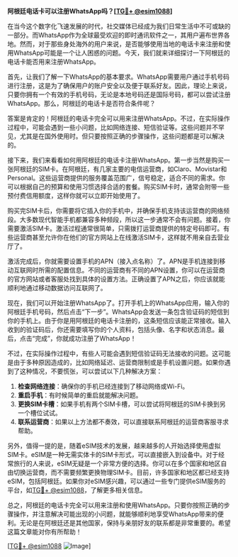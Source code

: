**阿根廷电话卡可以注册WhatsApp吗？[[TG💪+ @esim1088](https://t.me/s/esim1088)]**

在当今这个数字化飞速发展的时代，社交媒体已经成为我们日常生活中不可或缺的一部分。而WhatsApp作为全球最受欢迎的即时通讯软件之一，其用户遍布世界各地。然而，对于那些身处海外的用户来说，是否能够使用当地的电话卡来注册和使用WhatsApp可能是一个让人困惑的问题。今天，我们就来详细探讨一下阿根廷的电话卡能否用来注册WhatsApp。

首先，让我们了解一下WhatsApp的基本要求。WhatsApp需要用户通过手机号码进行注册，这是为了确保用户的账户安全以及便于联系好友。因此，理论上来说，只要你拥有一个有效的手机号码，无论是本地号码还是国际号码，都可以尝试注册WhatsApp。那么，阿根廷的电话卡是否符合条件呢？

答案是肯定的！阿根廷的电话卡完全可以用来注册WhatsApp。不过，在实际操作过程中，可能会遇到一些小问题，比如网络连接、短信验证等。这些问题并不罕见，尤其是在国外使用时。但只要按照正确的步骤操作，这些问题都是可以解决的。

接下来，我们来看看如何用阿根廷的电话卡注册WhatsApp。第一步当然是购买一张阿根廷的SIM卡。在阿根廷，有几家主要的电信运营商，如Claro、Movistar和Personal。这些运营商提供的服务覆盖范围广，信号稳定，适合不同的需求。你可以根据自己的预算和使用习惯选择合适的套餐。购买SIM卡时，通常会附带一些预付费信用额度，这样你就可以立即开始使用了。

购买完SIM卡后，你需要将它插入你的手机中，并确保手机支持该运营商的网络频段。大多数现代智能手机都兼容多种频段，所以这一步通常不会有问题。接着，你需要激活SIM卡。激活过程通常很简单，只需拨打运营商提供的特定号码即可。有些运营商甚至允许你在他们的官方网站上在线激活SIM卡，这样就不用亲自去营业厅了。

激活完成后，你就需要设置手机的APN（接入点名称）了。APN是手机连接到移动互联网时所需的配置信息。不同的运营商有不同的APN设置，你可以在运营商的官方网站或者客服处找到具体的设置方法。正确设置了APN之后，你应该就能顺利地通过移动数据访问互联网了。

现在，我们可以开始注册WhatsApp了。打开手机上的WhatsApp应用，输入你的阿根廷手机号码，然后点击“下一步”。WhatsApp会发送一条包含验证码的短信到你的手机上。由于你是用阿根廷的电话卡注册的，这条短信应该能正常接收。输入收到的验证码后，你还需要填写你的个人资料，包括头像、名字和状态消息。最后，点击“完成”，你就成功注册了WhatsApp！

不过，在实际操作过程中，有些人可能会遇到短信验证码无法接收的问题。这可能是由于多种原因造成的，比如网络延迟、运营商限制或是手机设置问题。如果你遇到了这种情况，不要慌张，可以尝试以下几种解决方案：

1. **检查网络连接**：确保你的手机已经连接到了移动网络或Wi-Fi。
2. **重启手机**：有时候简单的重启就能解决问题。
3. **更换SIM卡槽**：如果手机有两个SIM卡槽，可以尝试将阿根廷的SIM卡换到另一个槽位试试。
4. **联系运营商**：如果以上方法都不奏效，可以直接联系阿根廷的运营商客服寻求帮助。

另外，值得一提的是，随着eSIM技术的发展，越来越多的人开始选择使用虚拟SIM卡。eSIM是一种无需实体卡的SIM卡形式，可以直接嵌入到设备中。对于经常旅行的人来说，eSIM无疑是一个非常方便的选择。你可以在多个国家和地区自由切换运营商，而不需要频繁更换物理SIM卡。目前，许多国家和地区都已经支持eSIM，包括阿根廷。如果你对eSIM感兴趣，可以通过一些专门提供eSIM服务的平台，如[TG💪+ @esim1088](https://t.me/s/esim1088)，了解更多相关信息。

总之，阿根廷的电话卡完全可以用来注册和使用WhatsApp。只要你按照正确的步骤操作，并注意解决可能出现的小问题，就能够顺利地享受WhatsApp带来的便利。无论是在阿根廷还是其他国家，保持与亲朋好友的联系都是非常重要的。希望这篇文章能对你有所帮助！

[[TG💪+ @esim1088](https://t.me/s/esim1088) ![Image](https://i.postimg.cc/4NQfJmqS/Snipaste-2025-05-13-00-14-12.png)]